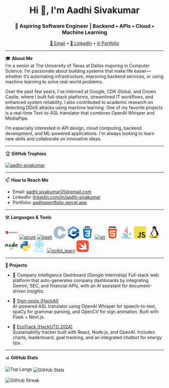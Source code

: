 <h1 align="center">Hi 👋, I'm Aadhi Sivakumar</h1>

<h3 align="center">🚀 Aspiring Software Engineer | Backend • APIs • Cloud • Machine Learning</h3>

<p align="center">
  <a href="mailto:aadhi.sivakumar05@gmail.com">📧 Email</a> •
  <a href="https://linkedin.com/in/aadhi-sivakumar" target="_blank">🔗 LinkedIn</a> •
  <a href="https://aadhisportfolio.vercel.app" target="_blank">🌐 Portfolio</a>
</p>

---

🎓 **About Me**  
I’m a senior at The University of Texas at Dallas majoring in Computer Science. I’m passionate about building systems that make life easier—whether it’s automating infrastructure, improving backend services, or using machine learning to solve real-world problems.

Over the past few years, I’ve interned at Google, CDK Global, and Crown Castle, where I built full-stack platforms, streamlined IT workflows, and enhanced system reliability. I also contributed to academic research on detecting DDoS attacks using machine learning. One of my favorite projects is a real-time Text-to-ASL translator that combines OpenAI Whisper and MediaPipe.

I’m especially interested in API design, cloud computing, backend development, and ML-powered applications. I'm always looking to learn new skills and collaborate on innovative ideas.

---

🏆 **GitHub Trophies**

<p align="left">
  <a href="https://github.com/ryo-ma/github-profile-trophy">
    <img src="https://github-profile-trophy.vercel.app/?username=aadhi-sivakumar" alt="aadhi-sivakumar" />
  </a>
</p>

---

📫 **How to Reach Me**

- Email: [aadhi.sivakumar05@gmail.com](mailto:aadhi.sivakumar05@gmail.com)
- LinkedIn: [linkedin.com/in/aadhi-sivakumar](https://linkedin.com/in/aadhi-sivakumar)
- Portfolio: [aadhisportfolio.vercel.app](https://aadhisportfolio.vercel.app)

---

🛠️ **Languages & Tools**

<p align="left">
  <a href="https://angular.io" target="_blank"><img src="https://raw.githubusercontent.com/devicons/devicon/master/icons/angularjs/angularjs-original-wordmark.svg" alt="angularjs" width="40" height="40"/></a>
  <a href="https://azure.microsoft.com/en-in/" target="_blank"><img src="https://www.vectorlogo.zone/logos/microsoft_azure/microsoft_azure-icon.svg" alt="azure" width="40" height="40"/></a>
  <a href="https://www.gnu.org/software/bash/" target="_blank"><img src="https://www.vectorlogo.zone/logos/gnu_bash/gnu_bash-icon.svg" alt="bash" width="40" height="40"/></a>
  <a href="https://www.cprogramming.com/" target="_blank"><img src="https://raw.githubusercontent.com/devicons/devicon/master/icons/c/c-original.svg" alt="c" width="40" height="40"/></a>
  <a href="https://www.w3schools.com/cpp/" target="_blank"><img src="https://raw.githubusercontent.com/devicons/devicon/master/icons/cplusplus/cplusplus-original.svg" alt="cplusplus" width="40" height="40"/></a>
  <a href="https://www.w3schools.com/css/" target="_blank"><img src="https://raw.githubusercontent.com/devicons/devicon/master/icons/css3/css3-original-wordmark.svg" alt="css3" width="40" height="40"/></a>
  <a href="https://git-scm.com/" target="_blank"><img src="https://www.vectorlogo.zone/logos/git-scm/git-scm-icon.svg" alt="git" width="40" height="40"/></a>
  <a href="https://www.w3.org/html/" target="_blank"><img src="https://raw.githubusercontent.com/devicons/devicon/master/icons/html5/html5-original-wordmark.svg" alt="html5" width="40" height="40"/></a>
  <a href="https://www.java.com" target="_blank"><img src="https://raw.githubusercontent.com/devicons/devicon/master/icons/java/java-original.svg" alt="java" width="40" height="40"/></a>
  <a href="https://developer.mozilla.org/en-US/docs/Web/JavaScript" target="_blank"><img src="https://raw.githubusercontent.com/devicons/devicon/master/icons/javascript/javascript-original.svg" alt="javascript" width="40" height="40"/></a>
  <a href="https://www.linux.org/" target="_blank"><img src="https://raw.githubusercontent.com/devicons/devicon/master/icons/linux/linux-original.svg" alt="linux" width="40" height="40"/></a>
  <a href="https://nodejs.org" target="_blank"><img src="https://raw.githubusercontent.com/devicons/devicon/master/icons/nodejs/nodejs-original-wordmark.svg" alt="nodejs" width="40" height="40"/></a>
  <a href="https://www.python.org" target="_blank"><img src="https://raw.githubusercontent.com/devicons/devicon/master/icons/python/python-original.svg" alt="python" width="40" height="40"/></a>
  <a href="https://reactjs.org/" target="_blank"><img src="https://raw.githubusercontent.com/devicons/devicon/master/icons/react/react-original-wordmark.svg" alt="react" width="40" height="40"/></a>
  <a href="https://scikit-learn.org/" target="_blank"><img src="https://upload.wikimedia.org/wikipedia/commons/0/05/Scikit_learn_logo_small.svg" alt="scikit_learn" width="40" height="40"/></a>
  <a href="https://developer.apple.com/swift/" target="_blank"><img src="https://raw.githubusercontent.com/devicons/devicon/master/icons/swift/swift-original.svg" alt="swift" width="40" height="40"/></a>
</p>

---

📁 **Projects**
- 🧠 Company Intelligence Dashboard (Google Internship)
  Full-stack web platform that auto-generates company dashboards by integrating Gemini, SEC, and financial APIs, with an AI assistant for document-driven insights.
- 🔬 [Sign-opsis (HackAI)](https://github.com/aadhi-sivakumar/Sign-opsis-HackAI)  
  AI-powered ASL translator using OpenAI Whisper for speech-to-text, spaCy for grammar parsing, and OpenCV for sign animation. Built with Flask + Next.js.

- 🌱 [EcoTrack (HackUTD 2024)](https://github.com/aadhi-sivakumar/EcoTrack-HACKUTD-2024)  
  Sustainability tracker built with React, Node.js, and OpenAI. Includes charts, leaderboard, goal tracking, and an integrated chatbot for energy tips.

---

📊 **GitHub Stats**

<p>
  <img align="left" src="https://github-readme-stats.vercel.app/api/top-langs?username=aadhi-sivakumar&show_icons=true&locale=en&layout=compact" alt="Top Langs" />
</p>

<p>&nbsp;<img align="center" src="https://github-readme-stats.vercel.app/api?username=aadhi-sivakumar&show_icons=true&locale=en" alt="GitHub Stats" /></p>

<p><img align="center" src="https://github-readme-streak-stats.herokuapp.com/?user=aadhi-sivakumar&" alt="GitHub Streak" /></p>
